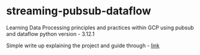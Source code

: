 # streaming-pubsub-dataflow
Learning Data Processing principles and practices within GCP using pubsub and dataflow
python version - 3.12.1

Simple write up explaining the project and guide through - [link](https://www.notion.so/Streaming-through-pub-sub-and-Dataflow-into-BigQuery-1f8badba0f8980e1a778dfb3b5b98c94)
